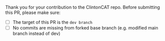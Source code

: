 Thank you for your contribution to the ClintonCAT repo. 
Before submitting this PR, please make sure:

- [ ] The target of this PR is the `dev branch`
- [ ] No commits are missing from forked base branch (e.g. modified main branch instead of dev)